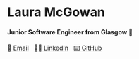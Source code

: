 # Laura McGowan 

#### Junior Software Engineer from Glasgow 🏴󠁧󠁢󠁳󠁣󠁴󠁿

[📧 Email](mailto:lozmcg@co.uk.) &nbsp; 
[👨‍💻 LinkedIn]([(https://www.linkedin.com/in/laura-mcgowan-004463138/)) &nbsp; 
[⌨️ GitHub](https://github.com/lauramcgowan/)

